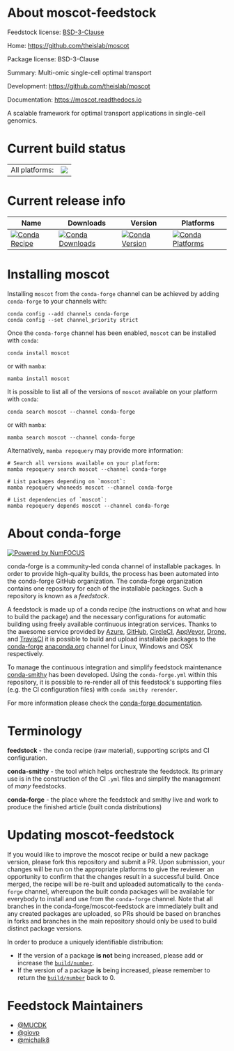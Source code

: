 About moscot-feedstock
======================

Feedstock license: [BSD-3-Clause](https://github.com/conda-forge/moscot-feedstock/blob/main/LICENSE.txt)

Home: https://github.com/theislab/moscot

Package license: BSD-3-Clause

Summary: Multi-omic single-cell optimal transport

Development: https://github.com/theislab/moscot

Documentation: https://moscot.readthedocs.io

A scalable framework for optimal transport applications in single-cell genomics.


Current build status
====================


<table><tr><td>All platforms:</td>
    <td>
      <a href="https://dev.azure.com/conda-forge/feedstock-builds/_build/latest?definitionId=18914&branchName=main">
        <img src="https://dev.azure.com/conda-forge/feedstock-builds/_apis/build/status/moscot-feedstock?branchName=main">
      </a>
    </td>
  </tr>
</table>

Current release info
====================

| Name | Downloads | Version | Platforms |
| --- | --- | --- | --- |
| [![Conda Recipe](https://img.shields.io/badge/recipe-moscot-green.svg)](https://anaconda.org/conda-forge/moscot) | [![Conda Downloads](https://img.shields.io/conda/dn/conda-forge/moscot.svg)](https://anaconda.org/conda-forge/moscot) | [![Conda Version](https://img.shields.io/conda/vn/conda-forge/moscot.svg)](https://anaconda.org/conda-forge/moscot) | [![Conda Platforms](https://img.shields.io/conda/pn/conda-forge/moscot.svg)](https://anaconda.org/conda-forge/moscot) |

Installing moscot
=================

Installing `moscot` from the `conda-forge` channel can be achieved by adding `conda-forge` to your channels with:

```
conda config --add channels conda-forge
conda config --set channel_priority strict
```

Once the `conda-forge` channel has been enabled, `moscot` can be installed with `conda`:

```
conda install moscot
```

or with `mamba`:

```
mamba install moscot
```

It is possible to list all of the versions of `moscot` available on your platform with `conda`:

```
conda search moscot --channel conda-forge
```

or with `mamba`:

```
mamba search moscot --channel conda-forge
```

Alternatively, `mamba repoquery` may provide more information:

```
# Search all versions available on your platform:
mamba repoquery search moscot --channel conda-forge

# List packages depending on `moscot`:
mamba repoquery whoneeds moscot --channel conda-forge

# List dependencies of `moscot`:
mamba repoquery depends moscot --channel conda-forge
```


About conda-forge
=================

[![Powered by
NumFOCUS](https://img.shields.io/badge/powered%20by-NumFOCUS-orange.svg?style=flat&colorA=E1523D&colorB=007D8A)](https://numfocus.org)

conda-forge is a community-led conda channel of installable packages.
In order to provide high-quality builds, the process has been automated into the
conda-forge GitHub organization. The conda-forge organization contains one repository
for each of the installable packages. Such a repository is known as a *feedstock*.

A feedstock is made up of a conda recipe (the instructions on what and how to build
the package) and the necessary configurations for automatic building using freely
available continuous integration services. Thanks to the awesome service provided by
[Azure](https://azure.microsoft.com/en-us/services/devops/), [GitHub](https://github.com/),
[CircleCI](https://circleci.com/), [AppVeyor](https://www.appveyor.com/),
[Drone](https://cloud.drone.io/welcome), and [TravisCI](https://travis-ci.com/)
it is possible to build and upload installable packages to the
[conda-forge](https://anaconda.org/conda-forge) [anaconda.org](https://anaconda.org/)
channel for Linux, Windows and OSX respectively.

To manage the continuous integration and simplify feedstock maintenance
[conda-smithy](https://github.com/conda-forge/conda-smithy) has been developed.
Using the ``conda-forge.yml`` within this repository, it is possible to re-render all of
this feedstock's supporting files (e.g. the CI configuration files) with ``conda smithy rerender``.

For more information please check the [conda-forge documentation](https://conda-forge.org/docs/).

Terminology
===========

**feedstock** - the conda recipe (raw material), supporting scripts and CI configuration.

**conda-smithy** - the tool which helps orchestrate the feedstock.
                   Its primary use is in the construction of the CI ``.yml`` files
                   and simplify the management of *many* feedstocks.

**conda-forge** - the place where the feedstock and smithy live and work to
                  produce the finished article (built conda distributions)


Updating moscot-feedstock
=========================

If you would like to improve the moscot recipe or build a new
package version, please fork this repository and submit a PR. Upon submission,
your changes will be run on the appropriate platforms to give the reviewer an
opportunity to confirm that the changes result in a successful build. Once
merged, the recipe will be re-built and uploaded automatically to the
`conda-forge` channel, whereupon the built conda packages will be available for
everybody to install and use from the `conda-forge` channel.
Note that all branches in the conda-forge/moscot-feedstock are
immediately built and any created packages are uploaded, so PRs should be based
on branches in forks and branches in the main repository should only be used to
build distinct package versions.

In order to produce a uniquely identifiable distribution:
 * If the version of a package **is not** being increased, please add or increase
   the [``build/number``](https://docs.conda.io/projects/conda-build/en/latest/resources/define-metadata.html#build-number-and-string).
 * If the version of a package **is** being increased, please remember to return
   the [``build/number``](https://docs.conda.io/projects/conda-build/en/latest/resources/define-metadata.html#build-number-and-string)
   back to 0.

Feedstock Maintainers
=====================

* [@MUCDK](https://github.com/MUCDK/)
* [@giovp](https://github.com/giovp/)
* [@michalk8](https://github.com/michalk8/)

